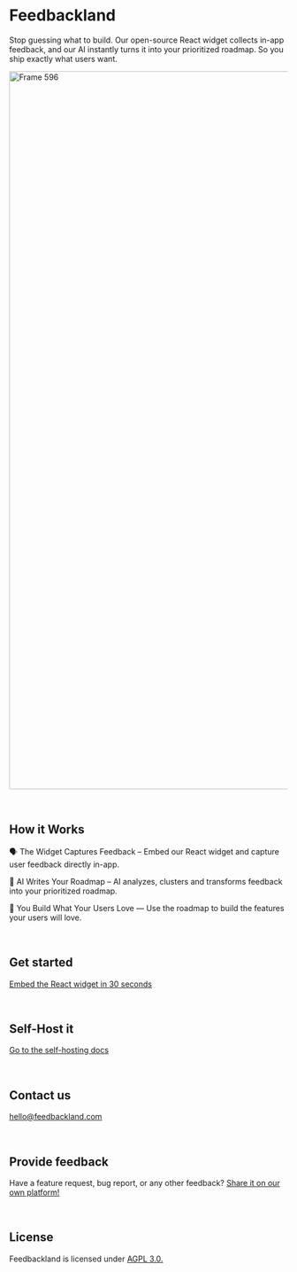 # Feedbackland

Stop guessing what to build. Our open-source React widget collects in-app feedback, and our AI instantly turns it into your prioritized roadmap. So you ship exactly what users want.

<img width="2473" height="1296" alt="Frame 596" src="https://github.com/user-attachments/assets/8c972e35-b4ab-4868-9a6f-147818ac9ec8" />

&nbsp;

## How it Works

🗣️ The Widget Captures Feedback – Embed our React widget and capture user feedback directly in-app.

🤖 AI Writes Your Roadmap – AI analyzes, clusters and transforms feedback into your prioritized roadmap.

🚀 You Build What Your Users Love — Use the roadmap to build the features your users will love.

&nbsp;
&nbsp;

## Get started

[Embed the React widget in 30 seconds](http://feedbackland.com/#embed)

&nbsp;
&nbsp;

## Self-Host it

[Go to the self-hosting docs](https://github.com/feedbackland/feedbackland/blob/main/SELFHOSTING.md)

&nbsp;
&nbsp;

## Contact us

[hello@feedbackland.com](hello@feedbackland.com)

&nbsp;
&nbsp;

## Provide feedback

Have a feature request, bug report, or any other feedback? [Share it on our own platform!](https://dogfood.feedbackland.com)

&nbsp;
&nbsp;

## License

Feedbackland is licensed under [AGPL 3.0.](https://github.com/feedbackland/feedbackland?tab=AGPL-3.0-1-ov-file)
